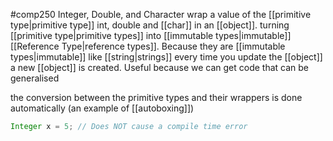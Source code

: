 #comp250 
Integer, Double, and Character wrap a value of the [[primitive type|primitive type]] int, double and [[char]] in an [[object]]. turning [[primitive type|primitive types]] into [[immutable types|immutable]] [[Reference Type|reference types]]. Because they are [[immutable types|immutable]] like [[string|strings]] every time you update the [[object]] a new [[object]] is created. Useful because we can get code that can be generalised

the conversion between the primitive types and their wrappers is done automatically (an example of [[autoboxing]])
```java
Integer x = 5; // Does NOT cause a compile time error
```
